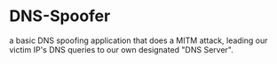 # DNS-Spoofer

a basic DNS spoofing application that does a MITM attack, leading our victim IP's DNS queries to our own designated "DNS Server". 
